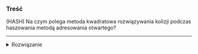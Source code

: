 ### Treść
(HASH)
Na czym polega metoda kwadratowa rozwiązywania kolizji podczas haszowania metodą adresowania otwartego?

------
<details><summary>Rozwiązanie</summary>
<p>

